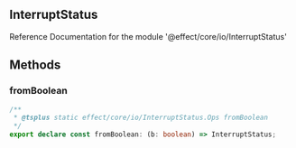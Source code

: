 ## InterruptStatus

Reference Documentation for the module '@effect/core/io/InterruptStatus'

## Methods

### fromBoolean

```ts
/**
 * @tsplus static effect/core/io/InterruptStatus.Ops fromBoolean
 */
export declare const fromBoolean: (b: boolean) => InterruptStatus;
```

